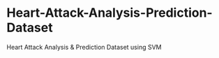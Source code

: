 # Heart-Attack-Analysis-Prediction-Dataset
Heart Attack Analysis &amp; Prediction Dataset using SVM

